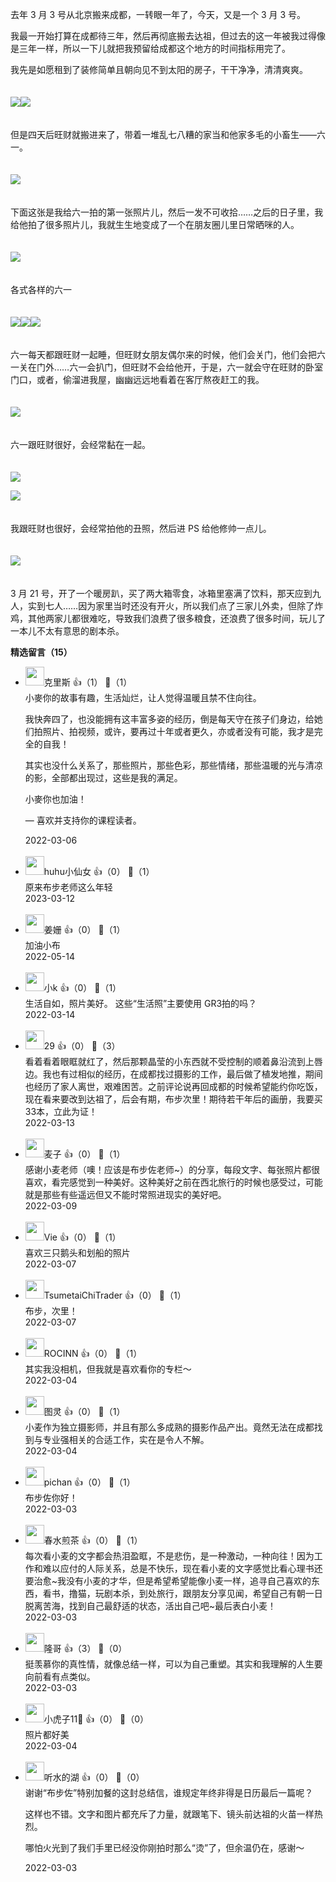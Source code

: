 去年 3 月 3 号从北京搬来成都，一转眼一年了，今天，又是一个 3 月 3 号。

我最一开始打算在成都待三年，然后再彻底搬去达祖，但过去的这一年被我过得像是三年一样，所以一下儿就把我预留给成都这个地方的时间指标用完了。

我先是如愿租到了装修简单且朝向见不到太阳的房子，干干净净，清清爽爽。  
　

![](https://static001.geekbang.org/resource/image/d5/0d/d54d7f0b4f5eb4460375983806a6270d.jpeg?wh=3982x2654)![](https://static001.geekbang.org/resource/image/86/5b/86bee766ba5189bd856e3145921db45b.jpg?wh=9000x2049)

　  
但是四天后旺财就搬进来了，带着一堆乱七八糟的家当和他家多毛的小畜生——六一。  
　

![](https://static001.geekbang.org/resource/image/ff/4d/ff14d301b446164594baf5bc912ffc4d.jpeg?wh=3954x2634)

　  
下面这张是我给六一拍的第一张照片儿，然后一发不可收拾……之后的日子里，我给他拍了很多照片儿，我就生生地变成了一个在朋友圈儿里日常晒咪的人。  
　

![](https://static001.geekbang.org/resource/image/89/73/897b78f781b2b46fbbb31a94e9a59373.jpg?wh=2467x3700)

　  
各式各样的六一  
　

![](https://static001.geekbang.org/resource/image/60/a5/609875e92f1b4b6659ab9a15562f22a5.jpg?wh=3300x3300)![](https://static001.geekbang.org/resource/image/0a/3d/0afc0330bd6105ff3e46016e71216b3d.jpg?wh=14926x5049)![](https://static001.geekbang.org/resource/image/9c/8d/9c408a533d50257b2861fb21af61e18d.jpg?wh=5000x2497)

　  
六一每天都跟旺财一起睡，但旺财女朋友偶尔来的时候，他们会关门，他们会把六一关在门外……六一会扒门，但旺财不会给他开，于是，六一就会守在旺财的卧室门口，或者，偷溜进我屋，幽幽远远地看着在客厅熬夜赶工的我。  
　

![](https://static001.geekbang.org/resource/image/23/cc/23cca939b9578037dbyy479bf2f2abcc.jpg?wh=4100x2733)

　  
六一跟旺财很好，会经常黏在一起。  
　

![](https://static001.geekbang.org/resource/image/b9/c9/b9c955437827e608c5944bed29a99cc9.jpg?wh=3900x2601)

![](https://static001.geekbang.org/resource/image/f2/76/f227e6158d20780ac9cb3e0d7b37cb76.jpg?wh=4100x2733)

　  
我跟旺财也很好，会经常拍他的丑照，然后进 PS 给他修帅一点儿。  
　

![](https://static001.geekbang.org/resource/image/6b/90/6bb9540883e113bde569738f4f051190.jpg?wh=2735x4100)

　  
3 月 21 号，开了一个暖房趴，买了两大箱零食，冰箱里塞满了饮料，那天应到九人，实到七人……因为家里当时还没有开火，所以我们点了三家儿外卖，但除了炸鸡，其他两家儿都很难吃，导致我们浪费了很多粮食，还浪费了很多时间，玩儿了一本儿不太有意思的剧本杀。
<div><strong>精选留言（15）</strong></div><ul>
<li><img src="https://static001.geekbang.org/account/avatar/00/0f/aa/6e/f344810c.jpg" width="30px"><span>克里斯</span> 👍（1） 💬（1）<div>小麥你的故事有趣，生活灿烂，让人觉得温暖且禁不住向往。

我快奔四了，也没能拥有这丰富多姿的经历，倒是每天守在孩子们身边，给她们拍照片、拍视频，或许，要再过十年或者更久，亦或者没有可能，我才是完全的自我！

其实也没什么关系了，那些照片，那些色彩，那些情绪，那些温暖的光与清凉的影，全部都出现过，这些是我的满足。

小麥你也加油！

  — 喜欢并支持你的课程读者。
 </div>2022-03-06</li><br/><li><img src="https://static001.geekbang.org/account/avatar/00/0f/84/4c/9fd9e2eb.jpg" width="30px"><span>huhu小仙女</span> 👍（0） 💬（1）<div>原来布步老师这么年轻</div>2023-03-12</li><br/><li><img src="https://static001.geekbang.org/account/avatar/00/10/aa/8f/d953fee5.jpg" width="30px"><span>姜姗</span> 👍（0） 💬（1）<div>加油小布
</div>2022-05-14</li><br/><li><img src="https://static001.geekbang.org/account/avatar/00/0f/89/52/a29386ac.jpg" width="30px"><span>小k</span> 👍（0） 💬（1）<div>生活自如，照片美好。
这些“生活照”主要使用 GR3拍的吗？</div>2022-03-14</li><br/><li><img src="https://static001.geekbang.org/account/avatar/00/2b/f6/8a/b1d36aaf.jpg" width="30px"><span>29</span> 👍（0） 💬（3）<div>看着看着眼眶就红了，然后那颗晶莹的小东西就不受控制的顺着鼻沿流到上唇边。我也有过相似的经历，在成都找过摄影的工作，最后做了植发地推，期间也经历了家人离世，艰难困苦。之前评论说再回成都的时候希望能约你吃饭，现在看来要改到达祖了，后会有期，布步次里！期待若干年后的画册，我要买33本，立此为证！</div>2022-03-13</li><br/><li><img src="https://static001.geekbang.org/account/avatar/00/19/2f/f0/2b1acf0a.jpg" width="30px"><span>麦子</span> 👍（0） 💬（1）<div>感谢小麦老师（噢！应该是布步佐老师~）的分享，每段文字、每张照片都很喜欢，看完感觉到一种美好。这种美好之前在西北旅行的时候也感受过，可能就是那些有些遥远但又不能时常照进现实的美好吧。</div>2022-03-09</li><br/><li><img src="https://static001.geekbang.org/account/avatar/00/2b/fb/bc/711307bf.jpg" width="30px"><span>Vie</span> 👍（0） 💬（1）<div>喜欢三只鹅头和划船的照片</div>2022-03-07</li><br/><li><img src="https://static001.geekbang.org/account/avatar/00/0f/a2/0a/50f3c331.jpg" width="30px"><span>TsumetaiChiTrader</span> 👍（0） 💬（1）<div>布步，次里！</div>2022-03-07</li><br/><li><img src="https://static001.geekbang.org/account/avatar/00/0f/7d/6d/81ed57c3.jpg" width="30px"><span>ROCINN</span> 👍（0） 💬（1）<div>其实我没相机，但我就是喜欢看你的专栏～</div>2022-03-04</li><br/><li><img src="https://thirdwx.qlogo.cn/mmopen/vi_32/DYAIOgq83eqg2ibh5Df6iaYFZ8bhGdcYe9rceibCic1sZTH71QUHedMnJCbTX2uouhsBVlAggClWfJ8tss2DVHicpKw/132" width="30px"><span>图灵</span> 👍（0） 💬（1）<div>小麦作为独立摄影师，并且有那么多成熟的摄影作品产出。竟然无法在成都找到与专业强相关的合适工作，实在是令人不解。</div>2022-03-04</li><br/><li><img src="https://static001.geekbang.org/account/avatar/00/2b/e9/9e/1d617f31.jpg" width="30px"><span>pichan</span> 👍（0） 💬（1）<div>布步佐你好！</div>2022-03-03</li><br/><li><img src="https://static001.geekbang.org/account/avatar/00/2b/83/6a/96b3b748.jpg" width="30px"><span>春水煎茶</span> 👍（0） 💬（1）<div>每次看小麦的文字都会热泪盈眶，不是悲伤，是一种激动，一种向往！因为工作和难以应付的人际关系，总是不快乐，现在看小麦的文字感觉比看心理书还要治愈~我没有小麦的才华，但是希望希望能像小麦一样，追寻自己喜欢的东西，看书，撸猫，玩剧本杀，到处旅行，跟朋友分享见闻，希望自己有朝一日脱离苦海，找到自己最舒适的状态，活出自己吧~最后表白小麦！</div>2022-03-03</li><br/><li><img src="https://static001.geekbang.org/account/avatar/00/1b/5d/52/21275675.jpg" width="30px"><span>隆哥</span> 👍（3） 💬（0）<div>挺羡慕你的真性情，就像总结一样，可以为自己重塑。其实和我理解的人生要向前看有点类似。</div>2022-03-03</li><br/><li><img src="https://static001.geekbang.org/account/avatar/00/2b/63/57/b8eef585.jpg" width="30px"><span>小虎子11🐯</span> 👍（0） 💬（0）<div>照片都好美</div>2022-03-04</li><br/><li><img src="https://static001.geekbang.org/account/avatar/00/16/e8/c9/59bcd490.jpg" width="30px"><span>听水的湖</span> 👍（0） 💬（0）<div>谢谢“布步佐”特别加餐的这封总结信，谁规定年终非得是日历最后一篇呢？

这样也不错。文字和图片都充斥了力量，就跟笔下、镜头前达祖的火苗一样热烈。

哪怕火光到了我们手里已经没你刚拍时那么“烫”了，但余温仍在，感谢～</div>2022-03-03</li><br/>
</ul>